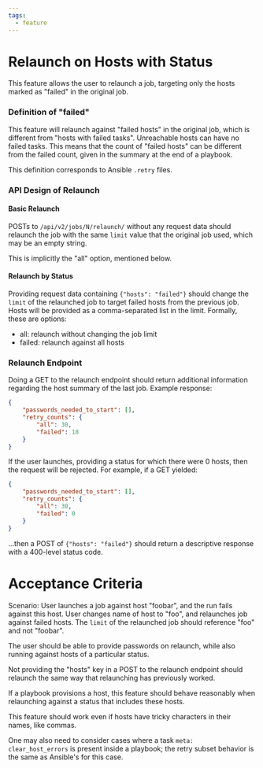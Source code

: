 ```yaml
---
tags:
  - feature
---
```

# Relaunch on Hosts with Status

This feature allows the user to relaunch a job, targeting only the hosts marked
as "failed" in the original job.

### Definition of "failed"

This feature will relaunch against "failed hosts" in the original job, which
is different from "hosts with failed tasks". Unreachable hosts can have
no failed tasks. This means that the count of "failed hosts" can be different
from the failed count, given in the summary at the end of a playbook.

This definition corresponds to Ansible `.retry` files.

### API Design of Relaunch

#### Basic Relaunch

POSTs to `/api/v2/jobs/N/relaunch/` without any request data should relaunch
the job with the same `limit` value that the original job used, which
may be an empty string.

This is implicitly the "all" option, mentioned below.

#### Relaunch by Status

Providing request data containing `{"hosts": "failed"}` should change
the `limit` of the relaunched job to target failed hosts from the previous
job. Hosts will be provided as a comma-separated list in the limit. Formally,
these are options:

 - all: relaunch without changing the job limit
 - failed: relaunch against all hosts

### Relaunch Endpoint

Doing a GET to the relaunch endpoint should return additional information
regarding the host summary of the last job. Example response:

```json
{
    "passwords_needed_to_start": [],
    "retry_counts": {
        "all": 30,
        "failed": 18
    }
}
```

If the user launches, providing a status for which there were 0 hosts,
then the request will be rejected. For example, if a GET yielded:

```json
{
    "passwords_needed_to_start": [],
    "retry_counts": {
        "all": 30,
        "failed": 0
    }
}
```

...then a POST of `{"hosts": "failed"}` should return a descriptive response
with a 400-level status code.

# Acceptance Criteria

Scenario: User launches a job against host "foobar", and the run fails
against this host. User changes name of host to "foo", and relaunches job
against failed hosts. The `limit` of the relaunched job should reference
"foo" and not "foobar".

The user should be able to provide passwords on relaunch, while also
running against hosts of a particular status.

Not providing the "hosts" key in a POST to the relaunch endpoint should
relaunch the same way that relaunching has previously worked.

If a playbook provisions a host, this feature should behave reasonably
when relaunching against a status that includes these hosts.

This feature should work even if hosts have tricky characters in their names,
like commas.

One may also need to consider cases where a task `meta: clear_host_errors` is present
inside a playbook; the retry subset behavior is the same as Ansible's
for this case.

